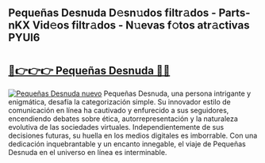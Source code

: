 ## Pequeñas Desnuda D𝚎sn𝚞dos filtr𝚊dos - Parts-nKX Vid𝚎os filtr𝚊dos - N𝚞evas f𝚘tos atr𝚊ctivas PYUl6

# <h2><a href="http://mbe0a05.tromn.icu/?c=Peque%c3%b1as+Desnuda">🔗👉👉👉 Pequeñas Desnuda 🔗🔗</a></h2>

[![Pequeñas Desnuda nuevo](https://i.imgur.com/pEAQMta.gif)](http://mbe0a05.tromn.icu/?c=Peque%c3%b1as+Desnuda)
Pequeñas Desnuda, una persona intrigante y enigmática, desafía la categorización simple. Su innovador estilo de comunicación en línea ha cautivado y enfurecido a sus seguidores, encendiendo debates sobre ética, autorrepresentación y la naturaleza evolutiva de las sociedades virtuales. Independientemente de sus decisiones futuras, su huella en los medios digitales es imborrable. Con una dedicación inquebrantable y un encanto innegable, el viaje de Pequeñas Desnuda en el universo en línea es interminable.
